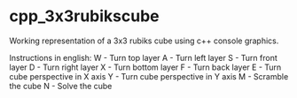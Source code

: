 # cpp_3x3rubikscube
Working representation of a 3x3 rubiks cube using c++ console graphics. 


Instructions in english:
W - Turn top layer
A - Turn left layer
S - Turn front layer
D - Turn right layer
X - Turn bottom layer
F - Turn back layer
E - Turn cube perspective in X axis
Y - Turn cube perspective in Y axis
M - Scramble the cube
N - Solve the cube

